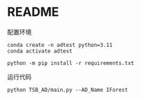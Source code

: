 

# README 

配置环境
```
conda create -n adtest python=3.11   
conda activate adtest

python -m pip install -r requirements.txt
```

运行代码
```
python TSB_AD/main.py --AD_Name IForest
```